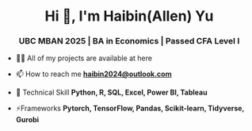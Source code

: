 <h1 align="center">Hi 👋, I'm Haibin(Allen) Yu</h1>
<h3 align="center">UBC MBAN 2025 | BA in Economics | Passed CFA Level I</h3>

- 👨‍💻 All of my projects are available at here

- 📫 How to reach me **haibin2024@outlook.com**

- 📄 Technical Skill **Python, R, SQL, Excel, Power BI, Tableau**

- ⚡Frameworks **Pytorch, TensorFlow, Pandas, Scikit-learn, Tidyverse, Gurobi**
